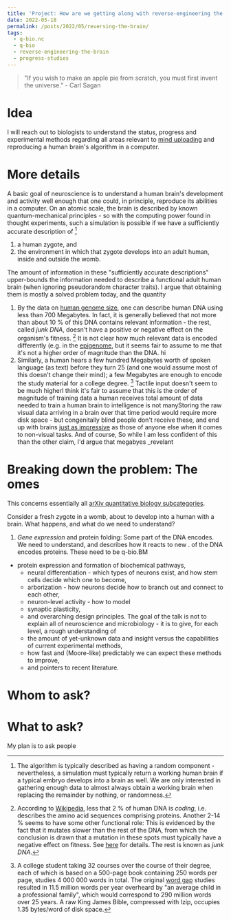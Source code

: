 ```yaml
---
title: 'Project: How are we getting along with reverse-engineering the brain?'
date: 2022-05-18
permalink: /posts/2022/05/reversing-the-brain/
tags:
  - q-bio.nc
  - q-bio
  - reverse-engineering-the-brain
  - progress-studies
---
```


> "If you wish to make an apple pie from scratch, you must first invent the universe." - Carl Sagan

# Idea
I will reach out to biologists to understand the status, progress and experimental methods regarding all areas relevant to [mind uploading](https://en.wikipedia.org/wiki/Mind_uploading) and reproducing a human brain's algorithm in a computer.

# More details
A basic goal of neuroscience is to understand a human brain's development and activity well enough that one could, in principle, reproduce its abilities in a computer. On an atomic scale, the brain is described by known quantum-mechanical principles - so with the computing power found in thought experiments, such a simulation is possible if we have a sufficiently accurate description of [^10]

1. a human zygote, and
2. the environment in which that zygote develops into an adult human, inside and outside the womb.

The amount of information in these "sufficiently accurate descriptions" upper-bounds the information needed to describe a functional adult human brain (when ignoring pseudorandom character traits). I argue that obtaining them is mostly a solved problem today, and the quantity

1. By the data on [human genome size](https://en.wikipedia.org/wiki/Human_genome), one can describe human DNA using less than 700 Megabytes. In fact, it is generally believed that not more than about 10 % of this DNA contains relevant information - the rest, called _junk DNA_, doesn't have a positive or negative effect on the organism's fitness. [^20] It is not clear how much relevant data is encoded differently (e.g. in the [epigenome](https://en.wikipedia.org/wiki/Epigenome), but it seems fair to assume to me that it's not a higher order of magnitude than the DNA. hi
2. Similarly, a human hears a few hundred Megabytes worth of spoken language (as text) before they turn 25 (and one would assume most of this doesn't change their mind); a few Megabytes are enough to encode the study material for a college degree. [^30] Tactile input doesn't seem to be much higherI think it's fair to assume that this is the order of magnitude of training data a human receives  total amount of data needed to train a human brain to intelligence is not manyStoring the raw visual data arriving in a brain over that time period would require more disk space - but congenitally blind people don't receive these, and end up with brains [just as impressive](https://research.gold.ac.uk/id/eprint/5415/1/Pring_&_Tadic_CBMPD_VI_Nassr.pdf) as those of anyone else when it comes to non-visual tasks. And of course, So while I am less confident of this than the other claim, I'd argue that megabyes _revelant


# Breaking down the problem: The omes
This concerns essentially all [arXiv quantitative biology subcategories](https://arxiv.org/archive/q-bio).

Consider a fresh zygote in a womb, about to develop into a human with a brain. What happens, and what do we need to understand?
1. _Gene expression_ and protein folding: Some part of the DNA encodes. We need to understand, and describes how it reacts to new . of the DNA encodes proteins. These need to be q-bio.BM
- protein expression and formation of biochemical pathways,
  - neural differentiation - which types of neurons exist, and how stem cells decide which one to become,
  - arborization - how neurons decide how to branch out and connect to each other,
  - neuron-level activity - how to model 
  - synaptic plasticity,
  - and overarching design principles.
The goal of the talk is not to explain all of neuroscience and microbiology - it is to give, for each level, a rough understanding of
  - the amount of yet-unknown data and insight versus the capabilities of current experimental methods,
  - how fast and (Moore-like) predictably we can expect these methods to improve,
  - and pointers to recent literature.

# Whom to ask?

# What to ask?

My plan is to ask people

[^10]: The algorithm is typically described as having a random component - nevertheless, a simulation must typically return a working human brain if a typical embryo develops into a brain as well. We are only interested in gathering enough data to almost always obtain a working brain when replacing the remainder by nothing, or randomness.

[^20]: According to [Wikipedia](https://en.wikipedia.org/wiki/Non-coding_DNA), less that 2 % of human DNA is _coding_, i.e. describes the amino acid sequences comprising proteins. Another 2-14 % seems to have some other functional role: This is evidenced by the fact that it mutates slower than the rest of the DNA, from which the conclusion is drawn that a mutation in these spots must typically have a negative effect on fitness. See [here](https://academic.oup.com/gbe/article/5/3/578/583411) for details. The rest is known as _junk DNA_.

[^30]: A college student taking 32 courses over the course of their degree, each of which is based on a 500-page book containing 250 words per page, studies 4 000 000 words in total. The original [word gap](https://en.wikipedia.org/wiki/Word_gap) studies resulted in 11.5 million words per year overheard by "an average child in a professional family", which would correspond to 290 million words over 25 years. A raw King James Bible, compressed with lzip, occupies 1.35 bytes/word of disk space.

